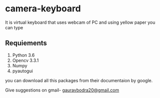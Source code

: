 # camera-keyboard
It is virtual keyboard that uses webcam of PC and using yellow paper you can type

## Requiements

1. Python 3.6
2. Opencv 3.3.1
3. Numpy
4. pyautogui

you can download all this packages from their documentaion by google.

Give suggestions on gmail- gauravbodra20@gmail.com

